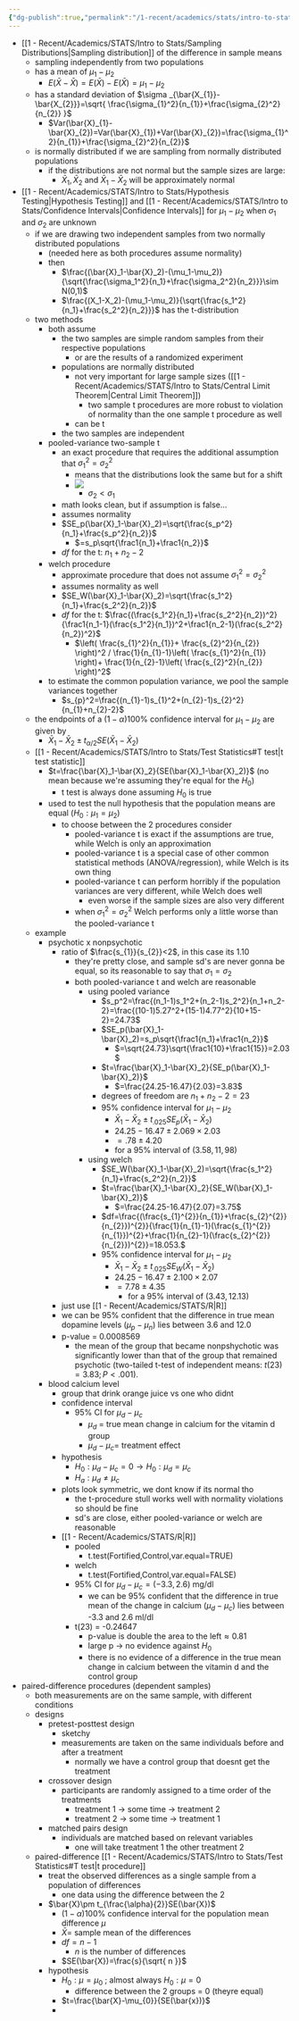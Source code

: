 ```yaml
---
{"dg-publish":true,"permalink":"/1-recent/academics/stats/intro-to-stats/inference-for-two-means/","created":"2024-03-15T13:44:53.549-04:00","updated":"2025-07-07T17:21:02.327-04:00"}
---
```


- [[1 - Recent/Academics/STATS/Intro to Stats/Sampling Distributions\|Sampling distribution]] of the difference in sample means
	- sampling independently from two populations
	- has a mean of $\mu_{1}-\mu_{2}$
		- $E(\bar{X}-\bar{X})=E(\bar{X})-E(\bar{X})=\mu_{1}-\mu_{2}$
	- has a standard deviation of $\sigma _{\bar{X_{1}}-\bar{X_{2}}}=\sqrt{ \frac{\sigma_{1}^2}{n_{1}}+\frac{\sigma_{2}^2}{n_{2}} }$
		- $Var(\bar{X}_{1}-\bar{X}_{2})=Var(\bar{X}_{1})+Var(\bar{X}_{2})=\frac{\sigma_{1}^2}{n_{1}}+\frac{\sigma_{2}^2}{n_{2}}$
	- is normally distributed if we are sampling from normally distributed populations
		- if the distributions are not normal but the sample sizes are large:
			- $\bar{X}_{1}, \bar{X}_{2}\text{ and }\bar{X}_{1}-\bar{X}_{2}$ will be approximately normal
- [[1 - Recent/Academics/STATS/Intro to Stats/Hypothesis Testing\|Hypothesis Testing]] and [[1 - Recent/Academics/STATS/Intro to Stats/Confidence Intervals\|Confidence Intervals]] for $\mu_{1}-\mu_{2}$ when $\sigma_{1}$ and $\sigma_{2}$ are unknown
	- if we are drawing two independent samples from two normally distributed populations
		- (needed here as both procedures assume normality)
		- then
			- $\frac{(\bar{X}_1-\bar{X}_2)-(\mu_1-\mu_2)}{\sqrt{\frac{\sigma_1^2}{n_1}+\frac{\sigma_2^2}{n_2}}}\sim N(0,1)$
			- $\frac{(X_1-X_2)-(\mu_1-\mu_2)}{\sqrt{\frac{s_1^2}{n_1}+\frac{s_2^2}{n_2}}}$ has the t-distribution
	- two methods
		- both assume
			-  the two samples are simple random samples from their respective populations
				- or are the results of a randomized experiment
			- populations are normally distributed
				- not very important for large sample sizes ([[1 - Recent/Academics/STATS/Intro to Stats/Central Limit Theorem\|Central Limit Theorem]])
					- two sample t procedures are more robust to violation of normality than the one sample t procedure as well
				- can be t
			- the two samples are independent
		- pooled-variance two-sample t
			- an exact procedure that requires the additional assumption that $\sigma_{1}^2=\sigma_{2}^2$
				- means that the distributions look the same but for a shift
				- ![](https://i.imgur.com/hDJlRuq.png)
					- $\sigma_{2}<\sigma_{1}$ 
			- math looks clean, but if assumption is false...
			- assumes normality
			- $SE_p(\bar{X}_1-\bar{X}_2)=\sqrt{\frac{s_p^2}{n_1}+\frac{s_p^2}{n_2}}$
				- $=s_p\sqrt{\frac1{n_1}+\frac1{n_2}}$
			- $df$ for the t: $n_{1}+n_{2}-2$
		- welch procedure
			- approximate procedure that does not assume $\sigma_{1}^2=\sigma_{2}^2$
			- assumes normality as well
			- $SE_W(\bar{X}_1-\bar{X}_2)=\sqrt{\frac{s_1^2}{n_1}+\frac{s_2^2}{n_2}}$
			- $df$ for the t: $\frac{(\frac{s_1^2}{n_1}+\frac{s_2^2}{n_2})^2}{\frac1{n_1-1}(\frac{s_1^2}{n_1})^2+\frac1{n_2-1}(\frac{s_2^2}{n_2})^2}$ 
				- $\left( \frac{s_{1}^2}{n_{1}}+ \frac{s_{2}^2}{n_{2}} \right)^2 / \frac{1}{n_{1}-1}\left( \frac{s_{1}^2}{n_{1}} \right)+ \frac{1}{n_{2}-1}\left( \frac{s_{2}^2}{n_{2}} \right)^2$
		- to estimate the common population variance, we pool the sample variances together
			- $s_{p}^2=\frac{(n_{1}-1)s_{1}^2+(n_{2}-1)s_{2}^2}{n_{1}+n_{2}-2}$
	- the endpoints of a $(1-\alpha)100\%$ confidence interval for $\mu_{1}-\mu_{2}$ are given by 
		- $\bar{X}_1-\bar{X}_2\pm t_{\alpha/2}SE(\bar{X}_1-\bar{X}_2)$
	- [[1 - Recent/Academics/STATS/Intro to Stats/Test Statistics#T test\|t test statistic]]
		- $t=\frac{\bar{X}_1-\bar{X}_2}{SE(\bar{X}_1-\bar{X}_2)}$ (no mean because we're assuming they're equal for the $H_{0}$)
			- t test is always done assuming $H_{0}$ is true
		- used to test the null hypothesis that the population means are equal $(H_{0}:\mu_{1}=\mu_{2})$
			- to choose between the 2 procedures consider
				- pooled-variance t is exact if the assumptions are true, while Welch is only an approximation
				- pooled-variance t is a special case of other common statistical methods (ANOVA/regression), while Welch is its own thing
				- pooled-variance t can perform horribly if the population variances are very different, while Welch does well
					- even worse if the sample sizes are also very different
				- when $\sigma_{1}^2=\sigma_{2}^2$ Welch performs only a little worse than the pooled-variance t
	- example
		- psychotic x nonpsychotic
			- ratio of $\frac{s_{1}}{s_{2}}<2$, in this case its 1.10
				- they're pretty close, and sample sd's are never gonna be equal, so its reasonable to say that $\sigma_{1}=\sigma_{2}$
				- both pooled-variance t and welch are reasonable
					- using pooled variance
						- $s_p^2=\frac{(n_1-1)s_1^2+(n_2-1)s_2^2}{n_1+n_2-2}=\frac{(10-1)5.27^2+(15-1)4.77^2}{10+15-2}=24.73$
						- $SE_p(\bar{X}_1-\bar{X}_2)=s_p\sqrt{\frac1{n_1}+\frac1{n_2}}$
							- $=\sqrt{24.73}\sqrt{\frac1{10}+\frac1{15}}=2.03$
						- $t=\frac{\bar{X}_1-\bar{X}_2}{SE_p(\bar{X}_1-\bar{X}_2)}$
							- $=\frac{24.25-16.47}{2.03}=3.83$
						- degrees of freedom are $n_{1}+n_{2}-2=23$
						- 95% confidence interval for $\mu_{1}-\mu_{2}$
							- $\bar{X}_1-\bar{X}_2\pm t_\text{.025}SE_p(\bar{X}_1-\bar{X}_2)$
							- $24.25 − 16.47 ± 2.069 × 2.03$
							- $=.78 ± 4.20$
							- for a 95% interval of $(3.58,11,98)$
					- using welch
						- $SE_W(\bar{X}_1-\bar{X}_2)=\sqrt{\frac{s_1^2}{n_1}+\frac{s_2^2}{n_2}}$
						- $t=\frac{\bar{X}_1-\bar{X}_2}{SE_W(\bar{X}_1-\bar{X}_2)}$
							- $=\frac{24.25-16.47}{2.07}=3.75$
						- $df=\frac{(\frac{s_{1}^{2}}{n_{1}}+\frac{s_{2}^{2}}{n_{2}})^{2}}{\frac{1}{n_{1}-1}(\frac{s_{1}^{2}}{n_{1}})^{2}+\frac{1}{n_{2}-1}(\frac{s_{2}^{2}}{n_{2}})^{2}}=18.053.$
						- 95% confidence interval for $\mu_{1}-\mu_{2}$
							- $\bar{X}_1-\bar{X}_2\pm t_\text{.025}SE_W(\bar{X}_1-\bar{X}_2)$ 
							- $24.25 − 16.47 ± 2.100 × 2.07$
							- $=7.78 ± 4.35$
								- for a 95% interval of $(3.43, 12.13)$
			- just use [[1 - Recent/Academics/STATS/R\|R]] 
			- we can be $95\%$ confident that the difference in true mean dopamine levels $(\mu_{p}-\mu_{n})$ lies between $3.6$ and $12.0$ 
			- p-value = $0.0008569$
				- the mean of the group that became nonpshychotic was significantly lower than that of the group that remained psychotic (two-tailed t-test of independent means: $t(23)=3.83;P<.001).$
		- blood calcium level
			- group that drink orange juice vs one who didnt
			- confidence interval
				- 95% CI for $\mu_{d}-\mu_{c}$
					- $\mu_{d}$ = true mean change in calcium for the vitamin d group
					- $\mu_{d}-\mu_{c}=$ treatment effect
			- hypothesis
				- $H_{0}:\mu_{d}-\mu_{c}=0\to H_{0}:\mu_{d}=\mu_{c}$
				- $H_{a}:\mu_{d}\neq\mu_{c}$
			- plots look symmetric, we dont know if its normal tho
				- the t-procedure stull works well with normality violations so should be fine
				- sd's are close, either pooled-variance or welch are reasonable
			- [[1 - Recent/Academics/STATS/R\|R]]
				- pooled
					- t.test(Fortified,Control,var.equal=TRUE)
				- welch
					- t.test(Fortified,Control,var.equal=FALSE)
				- $95\%$ CI for $\mu_{d}-\mu_{c}=(-3.3,2.6)$ mg/dl
					- we can be 95% confident that the difference in true mean of the change in calcium ($\mu_{d}-\mu_{c}$) lies between -3.3 and 2.6 ml/dl
				- t(23) = -0.24647
					- p-value is double the area to the left$\approx 0.81$
					- large p $\to$ no evidence against $H_{0}$
					- there is no evidence of a difference in the true mean change in calcium between the vitamin d and the control group
- paired-difference procedures (dependent samples)
	- both measurements are on the same sample, with different conditions
	- designs
		- pretest-posttest design
			- sketchy
			- measurements are taken on the same individuals before and after a treatment
				- normally we have a control group that doesnt get the treatment
		- crossover design
			- participants are randomly assigned to a time order of the treatments
				- treatment 1 $\to$ some time $\to$ treatment 2
				- treatment 2 $\to$ some time $\to$ treatment 1
		- matched pairs design
			- individuals are matched based on relevant variables
				- one will take treatment 1 the other treatment 2
	- paired-difference [[1 - Recent/Academics/STATS/Intro to Stats/Test Statistics#T test\|t procedure]]
		- treat the observed differences as a single sample from a population of differences
			- one data using the difference between the 2
		- $\bar{X}\pm t_{\frac{\alpha}{2}}SE(\bar{X})$
			- $(1-\alpha)100\%$ confidence interval for the population mean difference $\mu$
			- $\bar{X}$= sample mean of the differences
			- $df = n-1$
				- $n$ is the number of differences
			- $SE(\bar{X})=\frac{s}{\sqrt{ n }}$
		- hypothesis
			- $H_{0}:\mu=\mu_{0}$ ; almost always $H_{0}:\mu=0$
				- difference between the 2 groups = 0 (theyre equal)
			- $t=\frac{\bar{X}-\mu_{0}}{SE(\bar{x})}$
			- 